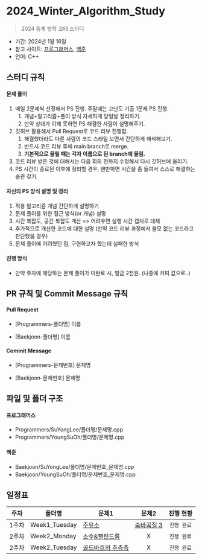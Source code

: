 # 2024_Winter_Algorithm_Study
> 2024 동계 방학 코테 스터디

- 기간: 2024년 1월 16일
- 참고 사이트: [프로그래머스](https://programmers.co.kr/learn/challenges), [백준](https://www.acmicpc.net/)
- 언어: C++

## 스터디 규칙 

#### 문제 풀이

1. 매일 2문제씩 선정해서 PS 진행. 주말에는 고난도 기출 1문제 PS 진행.
   1. 개념+알고리즘+풀이 방식 자세하게 당일날 정리하기. 
   2. 만약 상대가 이해 못하면 PS 해결한 사람이 설명해주기.
2. 깃허브 활용해서 Pull Request로 코드 리뷰 진행함.
   1. 해결했더라도 다른 사람의 코드 스타일 보면서 간단하게 해석해보기.
   2. 반드시 코드 리뷰 후에 main branch로 merge.
   3. **기본적으로 올릴 때는 각자 이름으로 된 branch에 올림.**
3. 코드 리뷰 받은 것에 대해서는 다음 회의 전까지 수정해서 다시 깃허브에 올리기.
4. PS 시간이 종료된 이후에 정리할 경우, 왠만하면 시간을 좀 들여서 스스로 해결하는 습관 갖기.

#### 자신의 PS 방식 설명 및 정리

1. 적용 알고리즘 개념 간단하게 설명하기
2. 문제 풀이를 위한 접근 방식(or 개념) 설명
3. 시간 복잡도, 공간 복잡도 계산 => 어려우면 실행 시간 캡처로 대체
4. 추가적으로 개선한 코드에 대한 설명 (만약 코드 리뷰 과정에서 쓸모 없는 코드라고 판단했을 경우)
5. 문제 풀이에 어려웠던 점, 구현하고자 했는데 실패한 방식

#### 진행 방식

- 만약 주차에 해당하는 문제 풀이가 미완료 시, 벌금 2천원. (나중에 커피 값으로..)

## PR 규칙 및 Commit Message 규칙

#### Pull Request

- [Programmers-폴더명] 이름

- [Baekjoon-폴더명] 이름

#### Commit Message

- [Programmers-문제번호] 문제명

- [Baekjoon-문제번호] 문제명

## 파일 및 폴더 구조

#### 프로그래머스

- Programmers/SuYongLee/폴더명/문제명.cpp
- Programmers/YoungSuOh/폴더명/문제명.cpp

#### 백준

- Baekjoon/SuYongLee/폴더명/문제번호_문제명.cpp
- Baekjoon/YoungSuOh/폴더명/문제번호_문제명.cpp
  
## 일정표

| 주차 | 폴더명 | 문제1 | 문제2 | 진행 현황 |
| ---- | ------ | ---- | :-------------: | :-------------: |
| 1주차 | Week1_Tuesday | [주유소](https://www.acmicpc.net/problem/13305) | [숨바꼭질 3](https://www.acmicpc.net/problem/13549) | `진행 완료` |
| 2주차 | Week2_Monday | [소수&팰린드롬](https://www.acmicpc.net/problem/1747) |  X  | `진행 완료` |
| 2주차 | Week2_Tuesday | [골드바흐의 추측측](https://www.acmicpc.net/problem/9020) |  X  | `진행 완료` |


